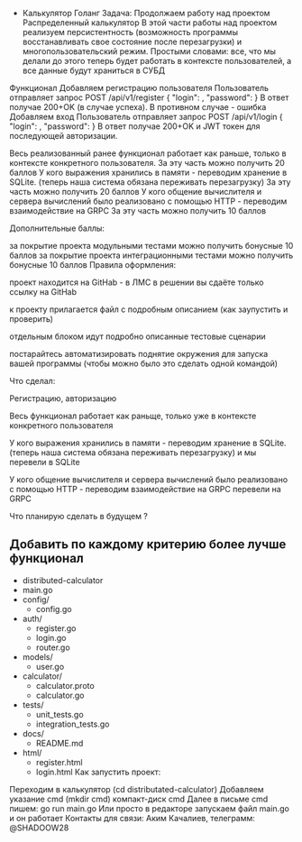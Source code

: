- Калькулятор Голанг Задача: Продолжаем работу над проектом Распределенный калькулятор В этой части работы над проектом реализуем персистентность (возможность программы восстанавливать свое состояние после перезагрузки) и многопользовательский режим. Простыми словами: все, что мы делали до этого теперь будет работать в контексте пользователей, а все данные будут храниться в СУБД

Функционал Добавляем регистрацию пользователя Пользователь отправляет запрос POST /api/v1/register { "login": , "password": } В ответ получае 200+OK (в случае успеха). В противном случае - ошибка Добавляем вход Пользователь отправляет запрос POST /api/v1/login { "login": , "password": } В ответ получае 200+OK и JWT токен для последующей авторизации.

Весь реализованный ранее функционал работает как раньше, только в контексте конкретного пользователя. За эту часть можно получить 20 баллов У кого выражения хранились в памяти - переводим хранение в SQLite. (теперь наша система обязана переживать перезагрузку) За эту часть можно получить 20 баллов У кого общение вычислителя и сервера вычислений было реализовано с помощью HTTP - переводим взаимодействие на GRPC За эту часть можно получить 10 баллов

Дополнительные баллы:

за покрытие проекта модульными тестами можно получить бонусные 10 баллов
за покрытие проекта интеграционными тестами можно получить бонусные 10 баллов
Правила оформления:

проект находится на GitHab - в ЛМС в решении вы сдаёте только ссылку на GitHab

к проекту прилагается файл с подробным описанием (как заупустить и проверить)

отдельным блоком идут подробно описанные тестовые сценарии

постарайтесь автоматизировать поднятие окружения для запуска вашей программы (чтобы можно было это сделать одной командой)

Что сделал:

Регистрацию, авторизацию

Весь функционал работает как раньще, только уже в контексте конкретного пользователя

У кого выражения хранились в памяти - переводим хранение в SQLite. (теперь наша система обязана переживать перезагрузку) и мы перевели в SQLite

У кого общение вычислителя и сервера вычислений было реализовано с помощью HTTP - переводим взаимодействие на GRPC перевели на GRPC

Что планирую сделать в будущем ?

Добавить по каждому критерию более лучше функционал
- 
- distributed-calculator
- main.go
- config/
    - config.go
- auth/
    - register.go
    - login.go
    - router.go
- models/
    - user.go
- calculator/
    - calculator.proto
    - calculator.go
- tests/
    - unit_tests.go
    - integration_tests.go
- docs/
    - README.md
- html/
    - register.html
    - login.html
      Как запустить проект:

Переходим в калькулятор (cd distributated-calculator)
Добавляем указание cmd (mkdir cmd)
компакт-диск cmd
Далее в письме cmd пишем: go run main.go Или просто в редакторе запускаем файл main.go и он работает Контакты для связи: Аким Качалиев, телеграмм: @SHADOOW28